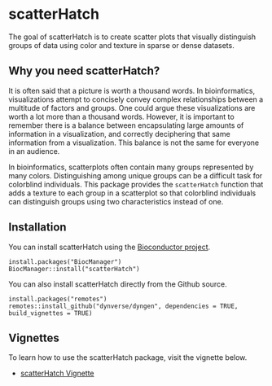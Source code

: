 # scatterHatch
The goal of scatterHatch is to create scatter plots that visually distinguish groups of data using color and texture in sparse or dense datasets.

## Why you need scatterHatch?
It is often said that a picture is worth a thousand words.  In bioinformatics, visualizations attempt to concisely convey complex relationships between a multitude of factors and groups.  One could argue these visualizations are worth a lot more than a thousand words.  However, it is important to remember there is a balance between encapsulating large amounts of information in a visualization, and correctly deciphering that same information from a visualization.  This balance is not the same for everyone in an audience.  

In bioinformatics, scatterplots often contain many groups represented by many colors.  Distinguishing among unique groups can be a difficult task for colorblind individuals. This package provides the ```scatterHatch``` function that adds a texture to each group in a scatterplot so that colorblind individuals can distinguish groups using two characteristics instead of one.

## Installation
You can install scatterHatch using the [Bioconductor project](https://bioconductor.org/).

```
install.packages("BiocManager")
BiocManager::install("scatterHatch")
```

You can also install scatterHatch directly from the Github source.
```
install.packages("remotes")
remotes::install_github("dynverse/dyngen", dependencies = TRUE, build_vignettes = TRUE)
```

## Vignettes
To learn how to use the scatterHatch package, visit the vignette below.

* [scatterHatch Vignette](https://github.com/FertigLab/scatterHatchPlots/blob/master/doc/vignette.html)
